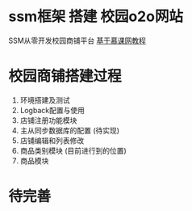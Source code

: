 # ssm框架 搭建 校园o2o网站

SSM从零开发校园商铺平台
 [基于慕课网教程](https://coding.imooc.com/class/144.html)

# 校园商铺搭建过程
1. 环境搭建及测试
2. Logback配置与使用
3. 店铺注册功能模块 
4. 主从同步数据库的配置 (待实现)
5. 店铺编辑和列表修改 
6. 商品类别模块 (目前进行到的位置)
7. 商品模块

# 待完善
